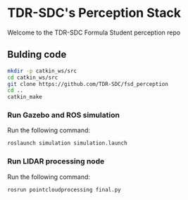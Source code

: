 # TDR-SDC's Perception Stack

Welcome to the TDR-SDC Formula Student perception repo

## Bulding code
```bash
mkdir -p catkin_ws/src
cd catkin_ws/src
git clone https://github.com/TDR-SDC/fsd_perception
cd ..
catkin_make
```
### Run Gazebo and ROS simulation
Run the following command:
```bash
roslaunch simulation simulation.launch
```
### Run LIDAR processing node 
Run the following command:
```bash
rosrun pointcloudprocessing final.py
```